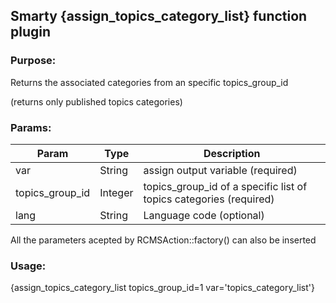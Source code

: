 ## Smarty {assign_topics_category_list} function plugin

### Purpose:
Returns the associated categories from an specific topics_group_id

(returns only published topics categories)

### Params:
Param | Type | Description
--- | --- | ---
var | String | assign output variable (required)
topics_group_id | Integer | topics_group_id of a specific list of topics categories (required)
lang | String | Language code (optional)

All the parameters acepted by RCMSAction::factory() can also be inserted

### Usage:
{assign_topics_category_list topics_group_id=1 var='topics_category_list'}
